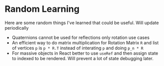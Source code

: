 # Random Learning

Here are some random things I've learned that could be useful. Will update periodically

* Quaternions cannot be used for reflections only rotation use cases
* An efficient way to do matrix multiplication for Rotation Matrix `R` and list of vertices `p` is `p * R.T` instead of interating `p`  and doing `p_n * R`
* For massive objects in React better to use `useRef` and then assign state to indexed to be rendered. Will prevent a lot of state debugging later.
